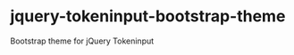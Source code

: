 jquery-tokeninput-bootstrap-theme
=================================

Bootstrap theme for jQuery Tokeninput
